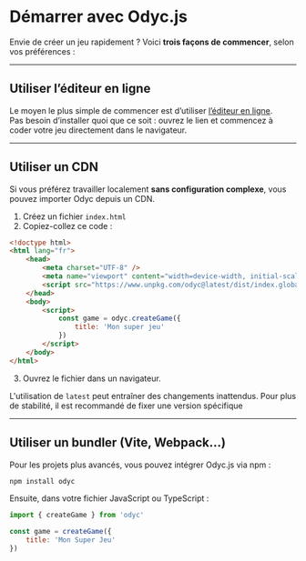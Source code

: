 <script>
import Emoji from '../../../lib/ui/Doc/Emoji.svelte'
import Aside from '../../../lib/ui/Doc/Aside.svelte'
</script>

# <Emoji src="🚀" /> Démarrer avec Odyc.js

Envie de créer un jeu rapidement ? Voici **trois façons de commencer**, selon vos préférences :

---

## <Emoji src="🧪" /> Utiliser l’éditeur en ligne

Le moyen le plus simple de commencer est d’utiliser [l’éditeur en ligne](/fr/playground).  
Pas besoin d’installer quoi que ce soit : ouvrez le lien et commencez à coder votre jeu directement dans le navigateur.

---

## <Emoji src="📦" /> Utiliser un CDN

Si vous préférez travailler localement **sans configuration complexe**, vous pouvez importer Odyc depuis un CDN.

1. Créez un fichier `index.html`
2. Copiez-collez ce code :

```html
<!doctype html>
<html lang="fr">
	<head>
		<meta charset="UTF-8" />
		<meta name="viewport" content="width=device-width, initial-scale=1.0" />
		<script src="https://www.unpkg.com/odyc@latest/dist/index.global.js"></script>
	</head>
	<body>
		<script>
			const game = odyc.createGame({
				title: 'Mon super jeu'
			})
		</script>
	</body>
</html>
```

3. Ouvrez le fichier dans un navigateur.

<Aside variant="Warning">

L'utilisation de `latest` peut entraîner des changements inattendus. Pour plus de stabilité, il est recommandé de fixer une version spécifique

</Aside>

---

## <Emoji src="🔧" /> Utiliser un bundler (Vite, Webpack…)

Pour les projets plus avancés, vous pouvez intégrer Odyc.js via npm :

```bash
npm install odyc
```

Ensuite, dans votre fichier JavaScript ou TypeScript :

```js
import { createGame } from 'odyc'

const game = createGame({
	title: 'Mon Super Jeu'
})
```
